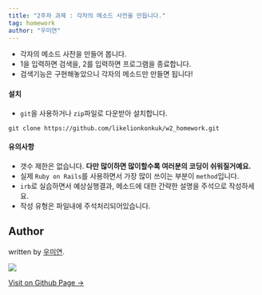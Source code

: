 ```yaml
---
title: "2주차 과제 : 각자의 메소드 사전을 만듭니다."
tag: homework
author: "우미연"
---
```


* 각자의 메소드 사전을 만들어 봅니다.
* 1을 입력하면 검색을, 2를 입력하면 프로그램을 종료합니다.
* 검색기능은 구현해놓았으니 각자의 메소드만 만들면 됩니다!

#### 설치
- `git`을 사용하거나 `zip`파일로 다운받아 설치합니다.
```
git clone https://github.com/likelionkonkuk/w2_homework.git
```

#### 유의사항
- 갯수 제한은 없습니다. **다만 많이하면 많이할수록 여러분의 코딩이 쉬워질거예요.**
- 실제 `Ruby on Rails`를 사용하면서 가장 많이 쓰이는 부분이 `method`입니다.
- `irb`로 실습하면서 예상실행결과, 메소드에 대한 간략한 설명을 주석으로 작성하세요.
- 작성 유형은 파일내에 주석처리되어있습니다.


## Author

written by [우미연](https://miyon2.github.io).

![](https://avatars.githubusercontent.com/miyon2?v=2&s=100)

<a href="https://miyon2.github.io" target="_blank" class="btn btn-black"><i class="fa fa-github fa-lg"></i> Visit on Github Page &rarr;</a>